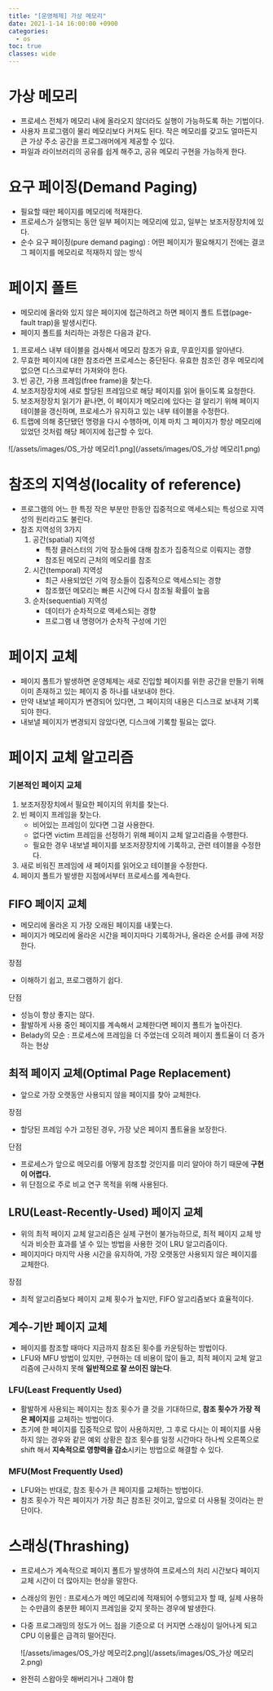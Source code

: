 ```yaml
---
title: "[운영체제] 가상 메모리"
date: 2021-1-14 16:00:00 +0900
categories:
  - os
toc: true
classes: wide
---
```


# 가상 메모리

- 프로세스 전체가 메모리 내에 올라오지 않더라도 실행이 가능하도록 하는 기법이다.
- 사용자 프로그램이 물리 메모리보다 커져도 된다. 작은 메모리를 갖고도 얼마든지 큰 가상 주소 공간을 프로그래머에게 제공할 수 있다.
- 파일과 라이브러리의 공유를 쉽게 해주고, 공유 메모리 구현을 가능하게 한다.

# 요구 페이징(Demand Paging)

- 필요할 때만 페이지를 메모리에 적재한다.
- 프로세스가 실행되는 동안 일부 페이지는 메모리에 있고, 일부는 보조저장장치에 있다.
- 순수 요구 페이징(pure demand paging) : 어떤 페이지가 필요해지기 전에는 결코 그 페이지를 메모리로 적재하지 않는 방식

# 페이지 폴트

- 메모리에 올라와 있지 않은 페이지에 접근하려고 하면 페이지 폴트 트랩(page-fault trap)을 발생시킨다.
- 페이지 폴트를 처리하는 과정은 다음과 같다.

1. 프로세스 내부 테이블을 검사해서 메모리 참조가 유효, 무효인지를 알아낸다.
2. 무효한 페이지에 대한 참조라면 프로세스는 중단된다. 유효한 참조인 경우 메모리에 없으면 디스크로부터 가져와야 한다.
3. 빈 공간, 가용 프레임(free frame)을 찾는다.
4. 보조저장장치에 새로 할당된 프레임으로 해당 페이지를 읽어 들이도록 요청한다.
5. 보조저장장치 읽기가 끝나면, 이 페이지가 메모리에 있다는 걸 알리기 위해 페이지 테이블을 갱신하며, 프로세스가 유지하고 있는 내부 테이블을 수정한다.
6. 트랩에 의해 중단됐던 명령을 다시 수행하며, 이제 마치 그 페이지가 항상 메모리에 있었던 것처럼 해당 페이지에 접근할 수 있다.

![/assets/images/OS_가상 메모리1.png](/assets/images/OS_가상 메모리1.png)

# 참조의 지역성(locality of reference)

- 프로그램의 어느 한 특정 작은 부분만 한동안 집중적으로 액세스되는 특성으로 지역성의 원리라고도 불린다.
- 참조 지역성의 3가지
    1. 공간(spatial) 지역성
        - 특정 클러스터의 기억 장소들에 대해 참조가 집중적으로 이뤄지는 경향
        - 참조된 메모리 근처의 메모리를 참조
    2. 시간(temporal) 지역성
        - 최근 사용되었던 기억 장소들이 집중적으로 액세스되는 경향
        - 참조했던 메모리는 빠른 시간에 다시 참조될 확률이 높음
    3. 순차(sequential) 지역성
        - 데이터가 순차적으로 액세스되는 경향
        - 프로그램 내 명령어가 순차적 구성에 기인

# 페이지 교체

- 페이지 폴트가 발생하면 운영체제는 새로 진입할 페이지를 위한 공간을 만들기 위해 이미 존재하고 있는 페이지 중 하나를 내보내야 한다.
- 만약 내보낼 페이지가 변경되어 있다면, 그 페이지의 내용은 디스크로 보내져 기록되야 한다.
- 내보낼 페이지가 변경되지 않았다면, 디스크에 기록할 필요는 없다.

# 페이지 교체 알고리즘

### 기본적인 페이지 교체

1. 보조저장장치에서 필요한 페이지의 위치를 찾는다.
2. 빈 페이지 프레임을 찾는다.
    - 비어있는 프레임이 있다면 그걸 사용한다.
    - 없다면 victim 프레임을 선정하기 위해 페이지 교체 알고리즘을 수행한다.
    - 필요한 경우 내보낼 페이지를 보조저장장치에 기록하고, 관련 테이블을 수정한다.
3. 새로 비워진 프레임에 새 페이지를 읽어오고 테이블을 수정한다.
4. 페이지 폴트가 발생한 지점에서부터 프로세스를 계속한다.

## FIFO 페이지 교체

- 메모리에 올라온 지 가장 오래된 페이지를 내쫓는다.
- 페이지가 메모리에 올라온 시간을 페이지마다 기록하거나, 올라온 순서를 큐에 저장한다.

장점

- 이해하기 쉽고, 프로그램하기 쉽다.

단점

- 성능이 항상 좋지는 않다.
- 활발하게 사용 중인 페이지를 계속해서 교체한다면 페이지 폴트가 높아진다.
- Belady의 모순 : 프로세스에 프레임을 더 주었는데 오히려 페이지 폴트율이 더 증가하는 현상

## 최적 페이지 교체(Optimal Page Replacement)

- 앞으로 가장 오랫동안 사용되지 않을 페이지를 찾아 교체한다.

장점

- 할당된 프레임 수가 고정된 경우, 가장 낮은 페이지 폴트율을 보장한다.

단점

- 프로세스가 앞으로 메모리를 어떻게 참조할 것인지를 미리 알아야 하기 때문에 **구현이 어렵다.**
- 위 단점으로 주로 비교 연구 목적을 위해 사용된다.

## LRU(Least-Recently-Used) 페이지 교체

- 위의 최적 페이지 교체 알고리즘은 실제 구현이 불가능하므로, 최적 페이지 교체 방식과 비슷한 효과를 낼 수 있는 방법을 사용한 것이 LRU 알고리즘이다.
- 페이지마다 마지막 사용 시간을 유지하여, 가장 오랫동안 사용되지 않은 페이지를 교체한다.

장점

- 최적 알고리즘보다 페이지 교체 횟수가 높지만, FIFO 알고리즘보다 효율적이다.

## 계수-기반 페이지 교체

- 페이지를 참조할 때마다 지금까지 참조된 횟수를 카운팅하는 방법이다.
- LFU와 MFU 방법이 있지만, 구현하는 데 비용이 많이 들고, 최적 페이지 교체 알고리즘에 근사하지 못해 **일반적으로 잘 쓰이진 않는다**.

### LFU(Least Frequently Used)

- 활발하게 사용되는 페이지는 참조 횟수가 클 것을 기대하므로, **참조 횟수가 가장 적은 페이지**를 교체하는 방법이다.
- 초기에 한 페이지를 집중적으로 많이 사용하지만, 그 후로 다시는 이 페이지를 사용하지 않는 경우와 같은 예외 상황은 참조 횟수를 일정 시간마다 하나씩 오른쪽으로 shift 해서 **지속적으로 영향력을 감소**시키는 방법으로 해결할 수 있다.

### MFU(Most Frequently Used)

- LFU와는 반대로, 참조 횟수가 큰 페이지를 교체하는 방법이다.
- 참조 횟수가 작은 페이지가 가장 최근 참조된 것이고, 앞으로 더 사용될 것이라는 판단이다.

# 스래싱(Thrashing)

- 프로세스가 계속적으로 페이지 폴트가 발생하여 프로세스의 처리 시간보다 페이지 교체 시간이 더 많아지는 현상을 말한다.
- 스래싱의 원인 : 프로세스가 메인 메모리에 적재되어 수행되고자 할 때, 실제 사용하는 수만큼의 충분한 페이지 프레임을 갖지 못하는 경우에 발생한다.
- 다중 프로그래밍의 정도가 어느 점을 기준으로 더 커지면 스래싱이 일어나게 되고 CPU 이용률은 급격히 떨어진다.

    ![/assets/images/OS_가상 메모리2.png](/assets/images/OS_가상 메모리2.png)

- 완전히 스왑아웃 해버리거나 그래야 함